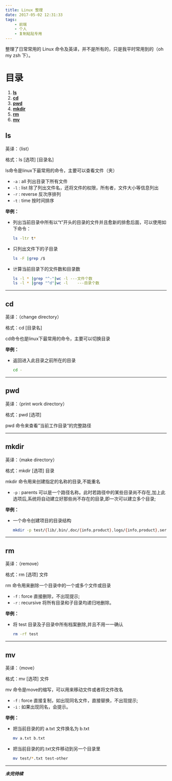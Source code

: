 ```yaml
---
title: Linux 整理
date: 2017-05-02 12:31:33
tags:
    - 前端
    - 个人
    - 复制粘贴专用
---
```

整理了日常常用的 Linux 命令及英译，并不是所有的，只是我平时常用到的（oh my zsh 下）。
<!--more-->

# 目录
1. **[ls](#ls)**
2. **[cd](#cd)**
3. **[pwd](#pwd)**
4. **[mkdir](#mkdir)**
5. **[rm](#rm)**
6. **[mv](#mv)**


## <a name="ls"></a>ls

英译：（list）

格式：ls [选项] [目录名]

ls命令是linux下最常用的命令，主要可以查看文件（夹）

- `-a` : all 列出目录下所有文件
- `-l` : list 除了列出文件名，还将文件的权限，所有者，文件大小等信息列出
- `-r` : reverse 反次序排列
- `-t` : time 按时间排序

**举例：**

- 列出当前目录中所有以“t”开头的目录的文件并且愈新的排愈后面，可以使用如下命令：
  ```zsh
  ls -ltr t*   
  ```
- 只列出文件下的子目录
  ```zsh
  ls -F |grep /$  
  ```
- 计算当前目录下的文件数和目录数
  ```zsh
  ls -l * |grep "^-"|wc -l ---文件个数  
  ls -l * |grep "^d"|wc -l    ---目录个数
  ```
----

## <a name="cd"></a>cd

英译：（change directory）

格式：cd [目录名]

cd命令也是linux下最常用的命令，主要可以切换目录

**举例：**

- 返回进入此目录之前所在的目录
  ```zsh
  cd -
  ```
----

## <a name="pwd"></a>pwd

英译：（print work directory）

格式：pwd [选项]

pwd 命令来查看”当前工作目录“的完整路径

----

## <a name="mkdir"></a>mkdir

英译：（make directory）

格式：mkdir [选项] 目录

mkdir 命令用来创建指定的名称的目录,不能重名

- `-p` : parents 可以是一个路径名称。此时若路径中的某些目录尚不存在,加上此选项后,系统将自动建立好那些尚不存在的目录,即一次可以建立多个目录;

**举例：**

- 一个命令创建项目的目录结构
  ```zsh
  mkdir -p test/{lib/,bin/,doc/{info,product},logs/{info,product},service/deploy/{info,product}}
  ```
----

## <a name="rm"></a>rm

英译：（remove）

格式：rm [选项] 文件

rm 命令用来删除一个目录中的一个或多个文件或目录

- `-f` : force 直接删除，不出现提示;
- `-r` : recursive 将所有目录和子目录均递归地删除。

**举例：**

- 将 test 目录及子目录中所有档案删除,并且不用一一确认
  ```zsh
  rm -rf test
  ```
----

## <a name="mv"></a>mv

英译：（move）

格式：mv [选项] 文件

mv 命令是move的缩写，可以用来移动文件或者将文件改名

- `-f` : force 直接复制，如出现同名文件，直接替换，不出现提示;
- `-i` : 如果出现同名，会提示。

**举例：**

- 把当前目录的的 a.txt 文件换名为 b.txt
  ```zsh
  mv a.txt b.txt
  ```

- 把当前目录的的.txt文件移动到另一个目录里
  ```zsh
  mv test/*.txt test-other
  ```
----

***未完待续***